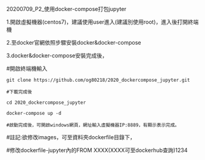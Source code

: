 20200709_P2_使用docker-compose打包jupyter

1.開啟虛擬機器(centos7)，建議使用user進入(建議別使用root)，進入後打開終端機

2.至docker官網依照步驟安裝docker&docker-compose

3.docker&docker-compose安裝完成後，

  #開啟終端機輸入
  
    git clone https://github.com/og80218/2020_dockercompose_jupyter.git
	
	#下載完成後
	
	cd 2020_dockercompose_jupyter
	
	docker-compose up -d
	
	#啟動完成後，可開啟windows網頁，網址輸入虛擬機器IP:8889，有顯示表示完成。
	
	
#註記:欲修改images，可至資料夾dockerfile目錄下，

#修改dockerfile-jupyter內的FROM XXXX(XXXX可至dockerhub查詢)1234